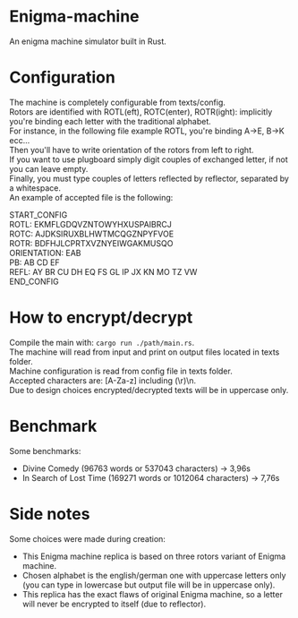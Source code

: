 # Enigma-machine
An enigma machine simulator built in Rust.

# Configuration
The machine is completely configurable from texts/config.<br>
Rotors are identified with ROTL(eft), ROTC(enter), ROTR(ight): implicitly you're binding each letter with the traditional alphabet.<br>
For instance, in the following file example ROTL, you're binding A->E, B->K ecc...<br>
Then you'll have to write orientation of the rotors from left to right.<br>
If you want to use plugboard simply digit couples of exchanged letter, if not you can leave empty.<br>
Finally, you must type couples of letters reflected by reflector, separated by a whitespace.<br>
An example of accepted file is the following:<br>

START_CONFIG<br>
ROTL: EKMFLGDQVZNTOWYHXUSPAIBRCJ<br>
ROTC: AJDKSIRUXBLHWTMCQGZNPYFVOE<br>
ROTR: BDFHJLCPRTXVZNYEIWGAKMUSQO<br>
ORIENTATION: EAB<br>
PB: AB CD EF<br>
REFL: AY BR CU DH EQ FS GL IP JX KN MO TZ VW<br>
END_CONFIG<br>

# How to encrypt/decrypt
Compile the main with: `cargo run ./path/main.rs`.<br>
The machine will read from input and print on output files located in texts folder.<br>
Machine configuration is read from config file in texts folder.<br>
Accepted characters are: [A-Za-z] including (\r)\n.<br>
Due to design choices encrypted/decrypted texts will be in uppercase only.

# Benchmark
Some benchmarks:
* Divine Comedy (96763 words or 537043 characters) -> 3,96s
* In Search of Lost Time (169271 words or 1012064 characters) -> 7,76s

# Side notes
Some choices were made during creation:
- This Enigma machine replica is based on three rotors variant of Enigma machine.
- Chosen alphabet is the english/german one with uppercase letters only (you can type in lowercase but output file will be in uppercase only).
- This replica has the exact flaws of original Enigma machine, so a letter will never be encrypted to itself (due to reflector).